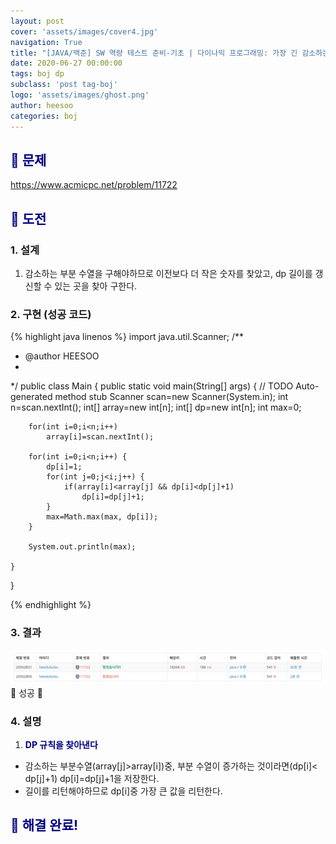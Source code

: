 ```yaml
---
layout: post
cover: 'assets/images/cover4.jpg'
navigation: True
title: "[JAVA/백준] SW 역량 테스트 준비-기초 | 다이나믹 프로그래밍: 가장 긴 감소하는 부분 수열"
date: 2020-06-27 00:00:00
tags: boj dp
subclass: 'post tag-boj'
logo: 'assets/images/ghost.png'
author: heesoo
categories: boj
---
```

## <span style="color:navy">👀 문제</span>
<https://www.acmicpc.net/problem/11722>

## <span style="color:navy">👊 도전</span>

### 1. 설계
1. 감소하는 부분 수열을 구해야하므로 이전보다 더 작은 숫자를 찾았고, dp 길이를 갱신할 수 있는 곳을 찾아 구한다.

### 2. 구현 (성공 코드)
{% highlight java linenos %}
import java.util.Scanner;
/**
 * @author HEESOO
 *
 */
public class Main {
	public static void main(String[] args) {
		// TODO Auto-generated method stub
		Scanner scan=new Scanner(System.in);
		int n=scan.nextInt();
		int[] array=new int[n];
		int[] dp=new int[n];
		int max=0;
		
		for(int i=0;i<n;i++)
			array[i]=scan.nextInt();
				
		for(int i=0;i<n;i++) {
			dp[i]=1;
			for(int j=0;j<i;j++) {
				if(array[i]<array[j] && dp[i]<dp[j]+1)
					dp[i]=dp[j]+1;
			}
			max=Math.max(max, dp[i]);
		}
		
		System.out.println(max);
		
	}

}

{% endhighlight %}

### 3. 결과
![실행결과](./assets/images/200627_4.PNG)
🤟 성공 🤟  

### 4. 설명
1. **<span style="color:navy">DP 규칙을 찾아낸다</span>**
- 감소하는 부분수열(array[j]>array[i])중, 부분 수열이 증가하는 것이라면(dp[i]< dp[j]+1) dp[i]=dp[j]+1을 저장한다.
- 길이를 리턴해야하므로 dp[i]중 가장 큰 값을 리턴한다.

## <span style="color:navy">👏 해결 완료!</span>
